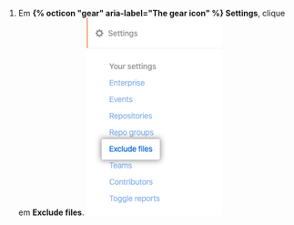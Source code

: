 1. Em **{% octicon "gear" aria-label="The gear icon" %} Settings**, clique em **Exclude files**. ![Aba de excluir arquivos](/assets/images/help/insights/exclude-files-tab.png)

